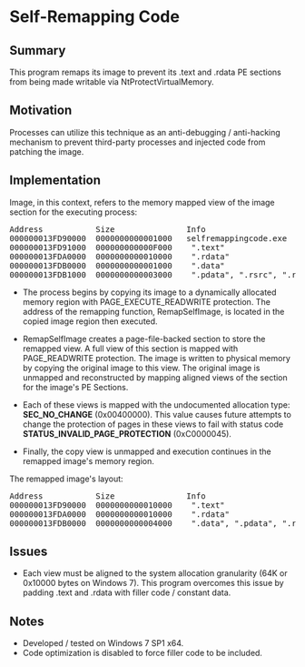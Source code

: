 # Self-Remapping Code

## Summary

This program remaps its image to prevent its .text and .rdata PE sections from being made writable via NtProtectVirtualMemory.

## Motivation

Processes can utilize this technique as an anti-debugging / anti-hacking mechanism to prevent third-party processes and injected code from patching the image.

## Implementation

Image, in this context, refers to the memory mapped view of the image section for the executing process:

<pre>
Address           Size               Info                                    Content                      Type   Protect  Initial
000000013FD90000  0000000000001000   selfremappingcode.exe                                                IMG    -R---    ERWC-
000000013FD91000  000000000000F000    ".text"                                Executable code              IMG    ER---    ERWC-
000000013FDA0000  0000000000010000    ".rdata"                               Read-only initialized data   IMG    -R---    ERWC-
000000013FDB0000  0000000000001000    ".data"                                Initialized data             IMG    -RW--    ERWC-
000000013FDB1000  0000000000003000    ".pdata", ".rsrc", ".reloc"            Exception information        IMG    -R---    ERWC-
</pre>

- The process begins by copying its image to a dynamically allocated memory region with PAGE\_EXECUTE\_READWRITE protection. The address of the remapping function, RemapSelfImage, is located in the copied image region then executed.

- RemapSelfImage creates a page-file-backed section to store the remapped view. A full view of this section is mapped with PAGE\_READWRITE protection. The image is written to physical memory by copying the original image to this view. The original image is unmapped and reconstructed by mapping aligned views of the section for the image's PE Sections.

- Each of these views is mapped with the undocumented allocation type: **SEC\_NO\_CHANGE** (0x00400000). This value causes future attempts to change the protection of pages in these views to fail with status code **STATUS\_INVALID\_PAGE\_PROTECTION** (0xC0000045).

- Finally, the copy view is unmapped and execution continues in the remapped image's memory region.

The remapped image's layout:

<pre>
Address           Size               Info                                    Content                      Type   Protect  Initial
000000013FD90000  0000000000010000    ".text"                                Executable code              MAP    ER---    ER---
000000013FDA0000  0000000000010000    ".rdata"                               Read-only initialized data   MAP    -R---    -R---
000000013FDB0000  0000000000004000    ".data", ".pdata", ".rsrc", ".reloc"   Initialized data             MAP    -RW--    -RW--
</pre>

## Issues

- Each view must be aligned to the system allocation granularity (64K or 0x10000 bytes on Windows 7). This program overcomes this issue by padding .text and .rdata with filler code / constant data.

## Notes

- Developed / tested on Windows 7 SP1 x64.
- Code optimization is disabled to force filler code to be included.
